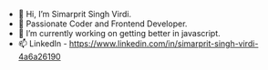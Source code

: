 - 👋 Hi, I’m Simarprit Singh Virdi.
- 👀 Passionate Coder and Frontend Developer.
- 🌱 I’m currently working on getting better in javascript.
- 📫 LinkedIn - https://www.linkedin.com/in/simarprit-singh-virdi-4a6a26190

<!---
singhsv13/singhsv13 is a ✨ special ✨ repository because its `README.md` (this file) appears on your GitHub profile.
You can click the Preview link to take a look at your changes.
--->
